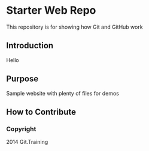 # Starter Web Repo

This repository is for showing how Git and GitHub work

## Introduction 

Hello


## Purpose

Sample website with plenty of files for demos

## How to Contribute 

### Copyright 

2014 Git.Training 